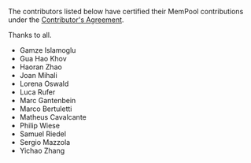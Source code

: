 The contributors listed below have certified their MemPool contributions
under the [Contributor's Agreement](https://iis-seafile.ee.ethz.ch/f/80e8166d2e).

Thanks to all.

* Gamze Islamoglu
* Gua Hao Khov
* Haoran Zhao
* Joan Mihali
* Lorena Oswald
* Luca Rufer
* Marc Gantenbein
* Marco Bertuletti
* Matheus Cavalcante
* Philip Wiese
* Samuel Riedel
* Sergio Mazzola
* Yichao Zhang
